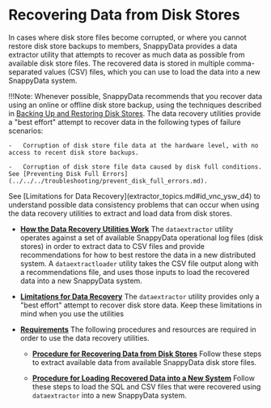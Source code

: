# Recovering Data from Disk Stores

In cases where disk store files become corrupted, or where you cannot restore disk store backups to members, SnappyData provides a data extractor utility that attempts to recover as much data as possible from available disk store files. The recovered data is stored in multiple comma-separated values (CSV) files, which you can use to load the data into a new SnappyData system.

!!!Note:
	Whenever possible, SnappyData recommends that you recover data using an online or offline disk store backup, using the techniques described in [Backing Up and Restoring Disk Stores](../../backup/backup_restore_disk_store.md). The data recovery utilities provide a "best effort" attempt to recover data in the following types of failure scenarios:

	-   Corruption of disk store file data at the hardware level, with no access to recent disk store backups.

	-   Corruption of disk store file data caused by disk full conditions. See [Preventing Disk Full Errors](../../../troubleshooting/prevent_disk_full_errors.md).

</p>
See [Limitations for Data Recovery](extractor_topics.md#id_vnc_ysw_d4) to understand possible data consistency problems that can occur when using the data recovery utilities to extract and load data from disk stores.

-   **[How the Data Recovery Utilities Work](extractor_topics.md#disk_storage)**
    The `dataextractor` utility operates against a set of available SnappyData operational log files (disk stores) in order to extract data to CSV files and provide recommendations for how to best restore the data in a new distributed system. A `dataextractloader` utility takes the CSV file output along with a recommendations file, and uses those inputs to load the recovered data into a new SnappyData system.

-   **[Limitations for Data Recovery](extractor_topics.md#id_vnc_ysw_d4)**
    The `dataextractor` utility provides only a "best effort" attempt to recover disk store data. Keep these limitations in mind when you use the utilities

-   **[Requirements](extractor_topics.md#topic_eks_mxw_d4)**
    The following procedures and resources are required in order to use the data recovery utilities.
	-   **[Procedure for Recovering Data from Disk Stores](extractor_topics.md#topic_ddt_gbx_d4)**
    Follow these steps to extract available data from available SnappyData disk store files.

	-   **[Procedure for Loading Recovered Data into a New System](extractor_topics.md#topic_o3x_vfc_24)**
    Follow these steps to load the SQL and CSV files that were recovered using `dataextractor` into a new SnappyData system.
